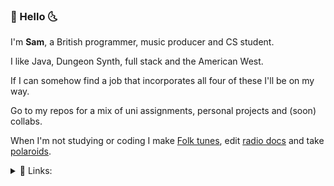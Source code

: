 ### 🌵 Hello 🌜

I'm **Sam**, a British programmer, music producer and CS student.

I like Java, Dungeon Synth, full stack and the American West.

If I can somehow find a job that incorporates all four of these I'll be on my way.

Go to my repos for a mix of uni assignments, personal projects and (soon) collabs.

When I'm not studying or coding I make [Folk tunes](https://www.aparanoidking.bandcamp.com), edit [radio docs](https://www.mixcloud.com/samuelcommander) and take [polaroids](https://www.instagram.com/p/B-hWgkspDnW/).

<details>
<summary>🔗 Links:</summary>
<br>
  
[Bandcamp](https://www.aparanoidking.bandcamp.com)
  
[Instagram](https://www.instagram.com/aparanoidking)
  
[Linkedin](https://www.linkedin.com/in/samuelcommander/)
  
</details>



<!---
Sam-Commander/Sam-Commander is a ✨ special ✨ repository because its `README.md` (this file) appears on your GitHub profile.
You can click the Preview link to take a look at your changes.
--->
